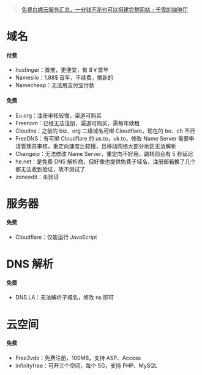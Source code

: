 > [免费白嫖云服务汇总，一分钱不花也可以搭建完整网站 - 千雪的咖啡厅](https://blog.chyk.ink/2022/04/12/baipiao-cloud/#Hax-Woiden-VPS)

# 域名

#### 付费

- hostinger：首推，更便宜，有 8￥首年
- Namesilo：1.88$ 首年，不续费，换新的
- Namecheap：无法用支付宝付款

#### 免费

- Eu.org：注册审核较慢，渠道可购买
- Freenom：已经无法注册，渠道可购买，需每年续租
- Cloudns：之前的 biz、org 二级域名可绑 Cloudflare，现在的 be、ch 不行
- FreeDNS：有可绑 Cloudflare 的 us.to，uk.to，修改 Name Server 需要申请管理员审核，重定向速度比较慢，且移动网络大部分地区无法解析
- Changeip：无法修改 Name Server，重定向不好用，跳转前会有 5 秒延迟
- he.net：是免费 DNS 解析商，但好像也提供免费子域名，注册邮箱换了几个都无法收到验证，故不测试了
- zoneedit：未验证

# 服务器

#### 免费

- Cloudflare：仅能运行 JavaScript

# DNS 解析

#### 免费

- DNS.LA：无法解析子域名，修改 ns 即可

# 云空间

#### 免费

- Free3vdo：免费注册，100MB，支持 ASP、Access
- infinityfree：可开三个空间，每个 5G，支持 PHP、MySQL